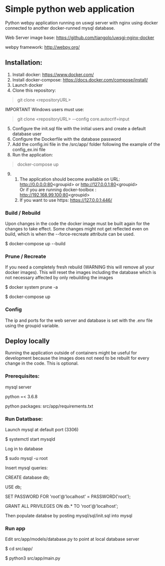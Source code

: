# Simple python web application

Python webpy application running on uswgi server with nginx using docker connected to another docker-runned mysql database.

Web Server image base: https://github.com/tiangolo/uwsgi-nginx-docker

webpy framework: http://webpy.org/


## Installation:

1. Install docker: https://www.docker.com/
2. Install docker-compose: https://docs.docker.com/compose/install/
3. Launch docker
4. Clone this repository:
> git clone \<repositoryURL\>

IMPORTANT Windows users must use:
> git clone \<repositoryURL\> --config core.autocrlf=input

5. Configure the init.sql file with the initial users and create a default database user
6. Configure the Dockerfile with the database password
7. Add the config.ini file in the /src/app/ folder following the example of the config_ex.ini file
8. Run the application:
> docker-compose up

9. 1. The application should become available on URL:
http://0.0.0.0:80<groupid\> or http://127.0.0.1:80<groupid\> <br> 
Or if you are running docker-toolbox :
http://192.168.99.100:80<groupid\>
    2. If you want to use https: 
https://127.0.0.1:446/

### Build / Rebuild

Upon changes in the code the docker image must be built again for the changes to take effect. Some changes might not get reflected even on build, which is when the --force-recreate attribute can be used.

$ docker-compose up --build 

### Prune / Recreate
If you need a completely fresh rebuild (WARNING this will remove all your docker images). This will reset the images including the database which is not necessary affected by only rebuilding the images

$ docker system prune -a

$ docker-compose up

### Config

The ip and ports for the web server and database is set with the .env file using the groupid variable.

## Deploy locally

Running the application outside of containers might be useful for development because the images does not need to be rebuilt for every change in the code. This is optional.

### Prerequisites:

mysql server

python =< 3.6.8

python packages: src/app/requirements.txt

### Run Datatbase:

Launch mysql at default port (3306)

$ systemctl start mysqld

Log in to database

$ sudo mysql -u root

Insert mysql queries:

CREATE database db;

USE db;

SET PASSWORD FOR 'root'@'localhost' = PASSWORD('root');

GRANT ALL PRIVILEGES ON db.* TO 'root'@'localhost';

Then populate databse by posting mysql/sql/init.sql into mysql

### Run app

Edit src/app/models/database.py to point at local database server

$ cd src/app/

$ python3 src/app/main.py

